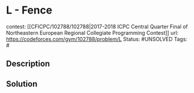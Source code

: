 # L - Fence

contest: [[CFICPC/102788/102788|2017-2018 ICPC Central Quarter Final of Northeastern European Regional Collegiate Programming Contest]]
url: https://codeforces.com/gym/102788/problem/L
Status: #UNSOLVED
Tags: #

## Description

## Solution

